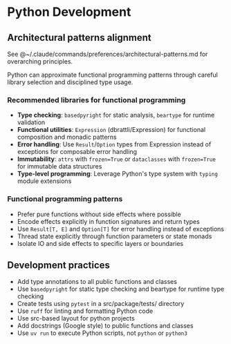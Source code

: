 # Python Development

## Architectural patterns alignment

See @~/.claude/commands/preferences/architectural-patterns.md for overarching principles.

Python can approximate functional programming patterns through careful library selection and disciplined type usage.

### Recommended libraries for functional programming
- **Type checking**: `basedpyright` for static analysis, `beartype` for runtime validation
- **Functional utilities**: `Expression` (dbrattli/Expression) for functional composition and monadic patterns
- **Error handling**: Use `Result`/`Option` types from Expression instead of exceptions for composable error handling
- **Immutability**: `attrs` with `frozen=True` or `dataclasses` with `frozen=True` for immutable data structures
- **Type-level programming**: Leverage Python's type system with `typing` module extensions

### Functional programming patterns
- Prefer pure functions without side effects where possible
- Encode effects explicitly in function signatures and return types
- Use `Result[T, E]` and `Option[T]` for error handling instead of exceptions
- Thread state explicitly through function parameters or state monads
- Isolate IO and side effects to specific layers or boundaries

## Development practices

- Add type annotations to all public functions and classes
- Use `basedpyright` for static type checking and beartype for runtime type checking
- Create tests using `pytest` in a src/package/tests/ directory
- Use `ruff` for linting and formatting Python code
- Use src-based layout for python projects
- Add docstrings (Google style) to public functions and classes
- Use `uv run` to execute Python scripts, not `python` or `python3`
